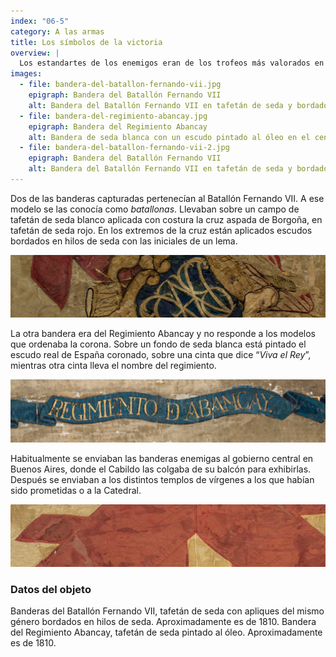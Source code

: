 ```yaml
---
index: "06-5"
category: A las armas
title: Los símbolos de la victoria
overview: |
  Los estandartes de los enemigos eran de los trofeos más valorados en la guerra. El Museo cuenta con dieciséis banderas que pertenecieron a los ejércitos realistas en la Guerra de Independencia. Varias de estas banderas fueron tomadas por Belgrano tras la capitulación del general Tristán en la Batalla de Salta, el 20 de febrero de 1813. 
images:
  - file: bandera-del-batallon-fernando-vii.jpg
    epigraph: Bandera del Batallón Fernando VII
    alt: Bandera del Batallón Fernando VII en tafetán de seda y bordados. En el centro se observa una cruz roja con aspas en los brazos de la misma. Cada vértice rematado con un escudo con letras bordadas. 
  - file: bandera-del-regimiento-abancay.jpg
    epigraph: Bandera del Regimiento Abancay
    alt: Bandera de seda blanca con un escudo pintado al óleo en el centro. Se trata del escudo real de España coronado. En la base sobre una cinta se lee la frase “Viva el Rey” y en un costado en otra cinta se lee “Regimiento Abancay”.
  - file: bandera-del-batallon-fernando-vii-2.jpg
    epigraph: Bandera del Batallón Fernando VII
    alt: Bandera del Batallón Fernando VII en tafetán de seda y bordados. En el centro se observa una cruz roja con aspas en los brazos de la misma. Cada vértice rematado con un escudo con letras bordadas. 
---
```


Dos de las banderas capturadas pertenecían al Batallón Fernando VII. A ese modelo se las conocía como *batallonas*. Llevaban sobre un campo de tafetán de seda blanco aplicada con costura la cruz aspada de Borgoña, en tafetán de seda rojo. En los extremos de la cruz están aplicados escudos bordados en hilos de seda con las iniciales de un lema.

![Detalle del objeto](./eje06-5-a.jpg)

La otra bandera era del Regimiento Abancay y no responde a los modelos que ordenaba la corona. Sobre un fondo de seda blanca está pintado el escudo real de España coronado, sobre una cinta que dice “*Viva el Rey*”, mientras otra cinta lleva el nombre del regimiento.

![Detalle del objeto](./eje06-5-b.jpg)

Habitualmente se enviaban las banderas enemigas al gobierno central en Buenos Aires, donde el Cabildo las colgaba de su balcón para exhibirlas. Después se enviaban a los distintos templos de vírgenes a los que habían sido prometidas o a la Catedral.

![Detalle del objeto](./eje06-5-c.jpg)

### Datos del objeto
Banderas del Batallón Fernando VII, tafetán de seda con apliques del mismo género bordados en hilos de seda. Aproximadamente es de 1810.
Bandera del Regimiento Abancay, tafetán de seda pintado al óleo. Aproximadamente es de 1810.
